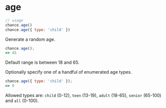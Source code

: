 # age

```js
// usage
chance.age()
chance.age({ type: 'child' })
```

Generate a random age.

```js
chance.age();
=> 45
```

Default range is between 18 and 65.

Optionally specify one of a handful of enumerated age types.

```js
chance.age({ type: 'child' });
=> 9
```

Allowed types are: `child` (0-12), `teen` (13-19), `adult` (18-65), `senior` (65-100) and `all` (0-100).
